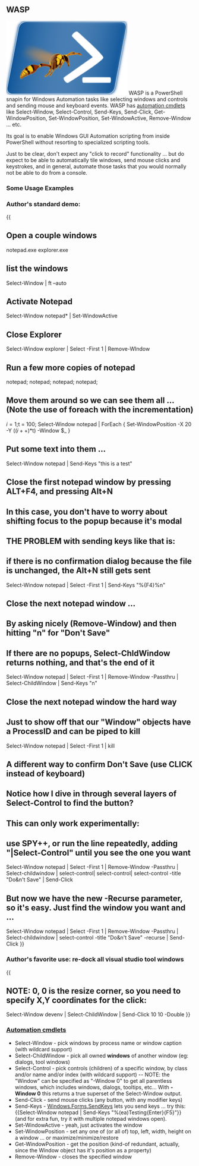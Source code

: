 ## WASP
![](Home_WASP.png) WASP is a PowerShell snapin for Windows Automation tasks like selecting windows and controls and sending mouse and keyboard events. WASP has [automation cmdlets](#automation-cmdlets) like Select-Window, Select-Control, Send-Keys, Send-Click, Get-WindowPosition, Set-WindowPosition, Set-WindowActive, Remove-Window ... etc.

Its goal is to enable Windows GUI Automation scripting from inside PowerShell without resorting to specialized scripting tools. 

Just to be clear, don't expect any "click to record" functionality ... but do expect to be able to automatically tile windows, send mouse clicks and keystrokes, and in general, automate those tasks that you would normally not be able to do from a console.

### Some Usage Examples
### Author's standard demo:
{{
## Open a couple windows
notepad.exe
explorer.exe
## list the windows
Select-Window | ft –auto
## Activate Notepad
Select-Window notepad* | Set-WindowActive
## Close Explorer
Select-Window explorer | Select -First 1 | Remove-WIndow
## Run a few more copies of notepad
notepad; notepad; notepad; notepad;
## Move them around so we can see them all ... (Note the use of foreach with the incrementation)
$i = 1;$t = 100; Select-Window notepad | ForEach { Set-WindowPosition -X 20 -Y (($i++)*$t) -Window $_ }
## Put some text into them ...
Select-Window notepad | Send-Keys "this is a test"
## Close the first notepad window by pressing ALT+F4, and pressing Alt+N
## In this case, you don't have to worry about shifting focus to the popup because it's modal
## THE PROBLEM with sending keys like that is:
##    if there is no confirmation dialog because the file is unchanged, the Alt+N still gets sent
Select-Window notepad | Select -First 1 | Send-Keys "%{F4}%n"
## Close the next notepad window ... 
## By asking nicely (Remove-Window) and then hitting "n" for "Don't Save"
## If there are no popups, Select-ChldWindow returns nothing, and that's the end of it
Select-Window notepad | Select -First 1 | Remove-Window -Passthru | 
   Select-ChildWindow | Send-Keys "n"
## Close the next notepad window the hard way 
## Just to show off that our "Window" objects have a ProcessID and can be piped to kill
Select-Window notepad | Select -First 1 | kill
## A different way to confirm Don't Save (use CLICK instead of keyboard)
## Notice how I dive in through several layers of Select-Control to find the button?
## This can only work experimentally: 
## use SPY++, or run the line repeatedly, adding "|Select-Control" until you see the one you want
Select-Window notepad | Select -First 1 | Remove-Window -Passthru | 
   Select-childwindow | select-control| select-control| select-control -title "Do&n't Save" | Send-Click
## But now we have the new -Recurse parameter, so it's easy.  Just find the window you want and ...
Select-Window notepad | Select -First 1 | Remove-Window -Passthru | 
   Select-childwindow | select-control -title "Do&n't Save"  -recurse | Send-Click
}}

### Author's favorite use: re-dock all visual studio tool windows
{{
## NOTE: 0, 0 is the resize corner, so you need to specify X,Y coordinates for the click:
Select-Window devenv | Select-ChildWindow | Send-Click 10 10 -Double 
}}

### [Automation cmdlets](automation-cmdlets)
* Select-Window - pick windows by process name or window caption (with wildcard support)
* Select-ChildWindow - pick all owned **windows** of another window (eg: dialogs, tool windows)
* Select-Control - pick controls (children) of a specific window, by class and/or name and/or index (with wildcard support) -- NOTE: the "Window" can be specified as "-Window 0" to get all parentless windows, which includes windows, dialogs, tooltips, etc... With **-Window 0** this returns a true superset of the Select-Window output.
* Send-Click - send mouse clicks (any button, with any modifier keys)
* Send-Keys - [Windows.Forms.SendKeys](http://msdn2.microsoft.com/en-us/library/system.windows.forms.sendkeys) lets you send keys ... try this: {{Select-Window notepad | Send-Keys "%(ea)Testing{Enter}{F5}"}} (and for extra fun, try it with multiple notepad windows open).
* Set-WindowActive - yeah, just activates the window
* Set-WindowPosition - set any one of (or all of) top, left, width, height on a window ... or maximize/minimize/restore
* Get-WindowPosition - get the position (kind-of redundant, actually, since the Window object has it's position as a property)
* Remove-Window - closes the specified window
